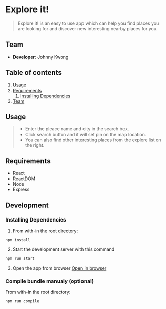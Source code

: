 # Explore it!

>Explore it! is an easy to use app which can help you find places you are looking for and discover new interesting nearby places for you.

## Team

- __Developer__: Johnny Kwong

## Table of contents

1. [Usage](#usage)
1. [Requirements](#requirements)
    1. [Installing Dependencies](#installing-dependencies)
1. [Team](#team)

## Usage

> - Enter the pleace name and city in the search box.
> - Click search button and it will set pin on the map location.
> - You can also find other interesting places from the explore list on the right.

## Requirements

- React
- ReactDOM
- Node
- Express

## Development

### Installing Dependencies

1. From with-in the root directory:

```
npm install
```
2. Start the development server with this command

```
npm run start
```
3. Open the app from browser
[Open in browser](http://localhost:3000/)

### Compile bundle manualy (optional)

From with-in the root directory:
```
npm run compile
```
